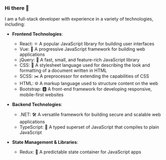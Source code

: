 

### Hi there 👋

I am a full-stack developer with experience in a variety of technologies, including:

* **Frontend Technologies**:
  - React: ⚛️ A popular JavaScript library for building user interfaces  
  - Vue: 🖖 A progressive JavaScript framework for building web applications  
  - jQuery: 💎 A fast, small, and feature-rich JavaScript library  
  - CSS: 🎨 A stylesheet language used for describing the look and formatting of a document written in HTML  
  - SCSS: ✂️ A preprocessor for extending the capabilities of CSS  
  - HTML: 🌐 A markup language used to structure content on the web  
  - Bootstrap: 🅱️ A front-end framework for developing responsive, mobile-first websites  

* **Backend Technologies**:
  - .NET: 🛠️ A versatile framework for building secure and scalable web applications  
  - TypeScript: 📝 A typed superset of JavaScript that compiles to plain JavaScript  

* **State Management & Libraries**:
  - Redux: 🔗 A predictable state container for JavaScript apps  
